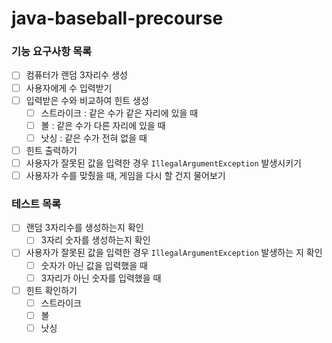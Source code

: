 # java-baseball-precourse

### 기능 요구사항 목록
- [ ] 컴퓨터가 랜덤 3자리수 생성  
- [ ] 사용자에게 수 입력받기  
- [ ] 입력받은 수와 비교하여 힌트 생성  
  - [ ] 스트라이크 : 같은 수가 같은 자리에 있을 때  
  - [ ] 볼 : 같은 수가 다른 자리에 있을 때  
  - [ ] 낫싱 : 같은 수가 전혀 없을 때  
- [ ] 힌트 출력하기  
- [ ] 사용자가 잘못된 값을 입력한 경우 `IllegalArgumentException` 발생시키기  
- [ ] 사용자가 수를 맞췄을 때, 게임을 다시 할 건지 물어보기  

### 테스트 목록
- [ ] 랜덤 3자리수를 생성하는지 확인
    - [ ] 3자리 숫자를 생성하는지 확인
- [ ] 사용자가 잘못된 값을 입력한 경우 `IllegalArgumentException` 발생하는 지 확인
    - [ ] 숫자가 아닌 값을 입력했을 때
    - [ ] 3자리가 아닌 숫자를 입력했을 때
- [ ] 힌트 확인하기
    - [ ] 스트라이크
    - [ ] 볼
    - [ ] 낫싱  

